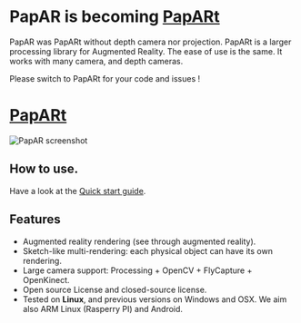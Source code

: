# PapAR is becoming [PapARt](https://github.com/poqudrof/PapARt) 

PapAR was PapARt without depth camera nor projection. 
PapARt is a larger processing library 
for Augmented Reality. The ease of use is the same. It works with 
many camera, and depth cameras. 

Please switch to PapARt for your code and issues ! 
# [PapARt](https://github.com/poqudrof/PapARt) 


![PapAR screenshot][screenshot]

## How to use. 

Have a look at the [Quick start guide](https://github.com/poqudrof/PapAR/wiki/Quick-start).

## Features 

* Augmented reality rendering (see through augmented reality). 
* Sketch-like multi-rendering: each physical object can have its own rendering.
* Large camera support: Processing + OpenCV + FlyCapture + OpenKinect. 
* Open source License and closed-source license.
* Tested on  **Linux**, and previous versions on Windows and OSX. We aim also ARM Linux (Rasperry PI) and Android. 

[screenshot]: https://raw.githubusercontent.com/poqudrof/PapAR/master/data/papar2.png "PapAR screenshot"

